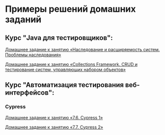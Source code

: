# Примеры решений домашних заданий

## Курс "Java для тестировщиков":

[Домашнее задание к занятию «Наследование и расширяемость систем. Проблемы наследования»](https://github.com/QA-USV/MyJavaLessonProduct)

[Домашнее задание к занятию «Collections Framework. CRUD и тестирование систем, управляющих набором объектов»](https://github.com/QA-USV/MyJavaLessonTournament)

## Курс "Автоматизация тестирования веб-интерфейсов":

### Cypress

[Домашнее задание к занятию «7.6. Cypress 1»](https://github.com/QA-USV/Cypress_Task1)

[Домашнее задание к занятию «7.7. Cypress 2»](https://github.com/QA-USV/Cypress_Task2)
